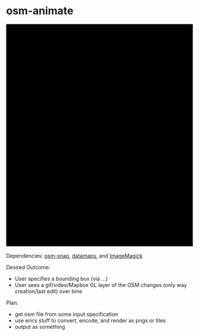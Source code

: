 osm-animate
===========

![Medellin, Colombia](/Medellin.gif)

Dependencies: [osm-snap](https://github.com/ericfischer/osm-snap), [datamaps](https://github.com/ericfischer/datamaps), and [ImageMagick](http://www.imagemagick.org/)

Desired Outcome:

- User specifies a bounding box (via ...)
- User sees a gif/video/Mapbox GL layer of the OSM changes (only way creation/last edit) over time

Plan:

- get osm file from some input specification
- use erics stuff to convert, encode, and render as pngs or tiles
- output as something
